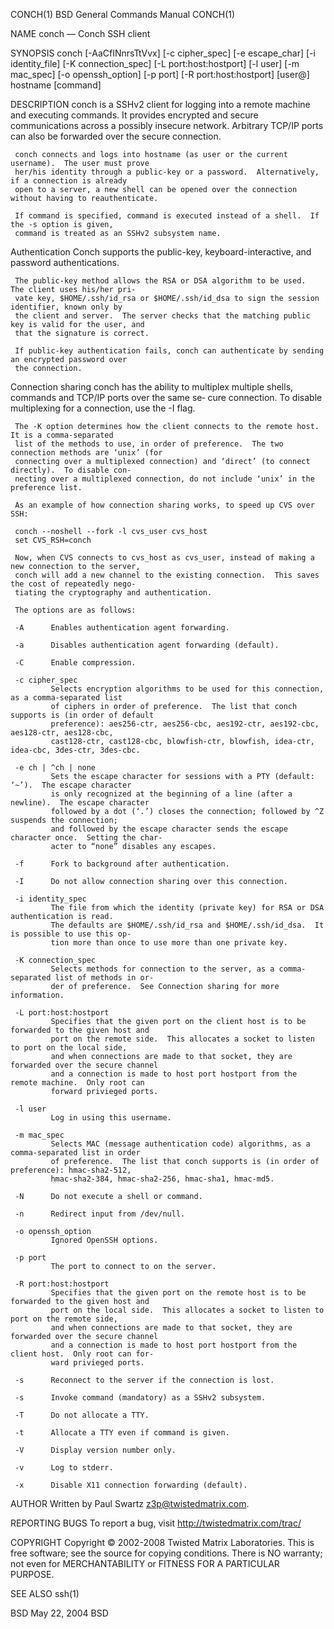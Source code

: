 CONCH(1)                              BSD General Commands Manual                             CONCH(1)

NAME
     conch — Conch SSH client

SYNOPSIS
     conch [-AaCfINnrsTtVvx] [-c cipher_spec] [-e escape_char] [-i identity_file] [-K connection_spec]
           [-L port:host:hostport] [-l user] [-m mac_spec] [-o openssh_option] [-p port]
           [-R port:host:hostport] [user@] hostname [command]

DESCRIPTION
     conch is a SSHv2 client for logging into a remote machine and executing commands.  It provides
     encrypted and secure communications across a possibly insecure network.  Arbitrary TCP/IP ports
     can also be forwarded over the secure connection.

     conch connects and logs into hostname (as user or the current username).  The user must prove
     her/his identity through a public-key or a password.  Alternatively, if a connection is already
     open to a server, a new shell can be opened over the connection without having to reauthenticate.

     If command is specified, command is executed instead of a shell.  If the -s option is given,
     command is treated as an SSHv2 subsystem name.

   Authentication
     Conch supports the public-key, keyboard-interactive, and password authentications.

     The public-key method allows the RSA or DSA algorithm to be used.  The client uses his/her pri‐
     vate key, $HOME/.ssh/id_rsa or $HOME/.ssh/id_dsa to sign the session identifier, known only by
     the client and server.  The server checks that the matching public key is valid for the user, and
     that the signature is correct.

     If public-key authentication fails, conch can authenticate by sending an encrypted password over
     the connection.

   Connection sharing
     conch has the ability to multiplex multiple shells, commands and TCP/IP ports over the same se‐
     cure connection.  To disable multiplexing for a connection, use the -I flag.

     The -K option determines how the client connects to the remote host.  It is a comma-separated
     list of the methods to use, in order of preference.  The two connection methods are ‘unix’ (for
     connecting over a multiplexed connection) and ‘direct’ (to connect directly).  To disable con‐
     necting over a multiplexed connection, do not include ‘unix’ in the preference list.

     As an example of how connection sharing works, to speed up CVS over SSH:

     conch --noshell --fork -l cvs_user cvs_host
     set CVS_RSH=conch

     Now, when CVS connects to cvs_host as cvs_user, instead of making a new connection to the server,
     conch will add a new channel to the existing connection.  This saves the cost of repeatedly nego‐
     tiating the cryptography and authentication.

     The options are as follows:

     -A      Enables authentication agent forwarding.

     -a      Disables authentication agent forwarding (default).

     -C      Enable compression.

     -c cipher_spec
             Selects encryption algorithms to be used for this connection, as a comma-separated list
             of ciphers in order of preference.  The list that conch supports is (in order of default
             preference): aes256-ctr, aes256-cbc, aes192-ctr, aes192-cbc, aes128-ctr, aes128-cbc,
             cast128-ctr, cast128-cbc, blowfish-ctr, blowfish, idea-ctr, idea-cbc, 3des-ctr, 3des-cbc.

     -e ch | ^ch | none
             Sets the escape character for sessions with a PTY (default: ‘~’).  The escape character
             is only recognized at the beginning of a line (after a newline).  The escape character
             followed by a dot (‘.’) closes the connection; followed by ^Z suspends the connection;
             and followed by the escape character sends the escape character once.  Setting the char‐
             acter to “none” disables any escapes.

     -f      Fork to background after authentication.

     -I      Do not allow connection sharing over this connection.

     -i identity_spec
             The file from which the identity (private key) for RSA or DSA authentication is read.
             The defaults are $HOME/.ssh/id_rsa and $HOME/.ssh/id_dsa.  It is possible to use this op‐
             tion more than once to use more than one private key.

     -K connection_spec
             Selects methods for connection to the server, as a comma-separated list of methods in or‐
             der of preference.  See Connection sharing for more information.

     -L port:host:hostport
             Specifies that the given port on the client host is to be forwarded to the given host and
             port on the remote side.  This allocates a socket to listen to port on the local side,
             and when connections are made to that socket, they are forwarded over the secure channel
             and a connection is made to host port hostport from the remote machine.  Only root can
             forward privieged ports.

     -l user
             Log in using this username.

     -m mac_spec
             Selects MAC (message authentication code) algorithms, as a comma-separated list in order
             of preference.  The list that conch supports is (in order of preference): hmac-sha2-512,
             hmac-sha2-384, hmac-sha2-256, hmac-sha1, hmac-md5.

     -N      Do not execute a shell or command.

     -n      Redirect input from /dev/null.

     -o openssh_option
             Ignored OpenSSH options.

     -p port
             The port to connect to on the server.

     -R port:host:hostport
             Specifies that the given port on the remote host is to be forwarded to the given host and
             port on the local side.  This allocates a socket to listen to port on the remote side,
             and when connections are made to that socket, they are forwarded over the secure channel
             and a connection is made to host port hostport from the client host.  Only root can for‐
             ward privieged ports.

     -s      Reconnect to the server if the connection is lost.

     -s      Invoke command (mandatory) as a SSHv2 subsystem.

     -T      Do not allocate a TTY.

     -t      Allocate a TTY even if command is given.

     -V      Display version number only.

     -v      Log to stderr.

     -x      Disable X11 connection forwarding (default).

AUTHOR
     Written by Paul Swartz <z3p@twistedmatrix.com>.

REPORTING BUGS
     To report a bug, visit http://twistedmatrix.com/trac/

COPYRIGHT
     Copyright © 2002-2008 Twisted Matrix Laboratories.
     This is free software; see the source for copying conditions.  There is NO warranty; not even for
     MERCHANTABILITY or FITNESS FOR A PARTICULAR PURPOSE.

SEE ALSO
     ssh(1)

BSD                                          May 22, 2004                                          BSD
